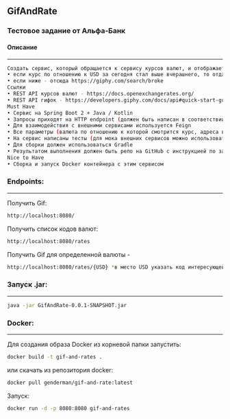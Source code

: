 ## GifAndRate

### Тестовое задание от Альфа-Банк

#### Описание 
___
```sh
Создать сервис, который обращается к сервису курсов валют, и отображает gif:
• если курс по отношению к USD за сегодня стал выше вчерашнего, то отдаем рандомную отсюда https://giphy.com/search/rich
• если ниже - отсюда https://giphy.com/search/broke
Ссылки
• REST API курсов валют - https://docs.openexchangerates.org/
• REST API гифок - https://developers.giphy.com/docs/api#quick-start-guide
Must Have
• Сервис на Spring Boot 2 + Java / Kotlin
• Запросы приходят на HTTP endpoint (должен быть написан в соответствии с rest conventions), туда передается код валюты по отношению с которой сравнивается USD
• Для взаимодействия с внешними сервисами используется Feign
• Все параметры (валюта по отношению к которой смотрится курс, адреса внешних сервисов и т.д.) вынесены в настройки
• На сервис написаны тесты (для мока внешних сервисов можно использовать @mockbean или WireMock)
• Для сборки должен использоваться Gradle
• Результатом выполнения должен быть репо на GitHub с инструкцией по запуску
Nice to Have
• Сборка и запуск Docker контейнера с этим сервисом
```
### Endpoints:
___
Получить Gif:
```sh
http://localhost:8080/
```
Получить список кодов валют:
```sh
http://localhost:8080/rates
```
Получить Gif для определенной валюты - 
```sh
http://localhost:8080/rates/{USD} *в место USD указать код интересующей валюты
```
### Запуск .jar:
___
```sh
java -jar GifAndRate-0.0.1-SNAPSHOT.jar
```

### Docker:
___
Для создания образа Docker из корневой папки запустить:
```sh
docker build -t gif-and-rates .
```
или скачать из репозитория docker:
```sh
docker pull genderman/gif-and-rate:latest
```
Запуск:
```sh
docker run -d -p 8080:8080 gif-and-rates
```
